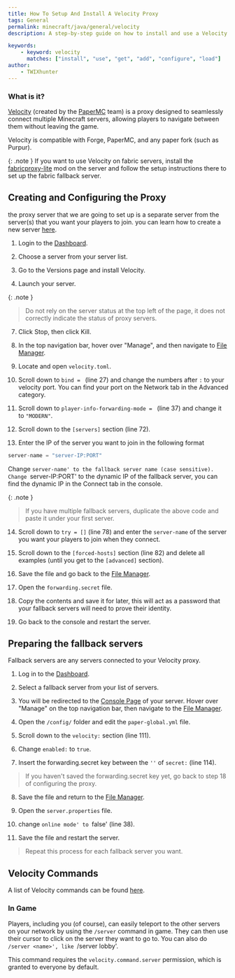 ```yaml
---
title: How To Setup And Install A Velocity Proxy
tags: General
permalink: minecraft/java/general/velocity
description: A step-by-step guide on how to install and use a Velocity proxy server

keywords:
    - keyword: velocity
      matches: ["install", "use", "get", "add", "configure", "load"]
author:
    - TWIXhunter
---
```


### What is it?
[Velocity](https://papermc.io/software/velocity) (created by the [PaperMC](https://papermc.io/team) team) is a proxy designed to seamlessly connect multiple Minecraft servers, allowing players to navigate between them without leaving the game. 

Velocity is compatible with Forge, PaperMC, and any paper fork (such as Purpur). 

{: .note }
If you want to use Velocity on fabric servers, install the [fabricproxy-lite](https://www.curseforge.com/minecraft/mc-mods/fabricproxy-lite) mod on the server and follow the setup instructions there to set up the fabric fallback server.

## Creating and Configuring the Proxy 
the proxy server that we are going to set up is a separate server from the server(s) that you want your players to join. you can learn how to create a new server [here](https://kb.falixnodes.net/falix/dashboard/server/create-server).

1. Login to the [Dashboard](https://client.falixnodes.net/).

2. Choose a server from your server list.

3. Go to the Versions page and install Velocity.

4. Launch your server.

{: .note }
> Do not rely on the server status at the top left of the page, it does not correctly indicate the status of proxy servers.

7. Click Stop, then click Kill.

8. In the top navigation bar, hover over "Manage", and then navigate to [File Manager](https://client.falixnodes.net/server/filemanager).

9. Locate and open `velocity.toml`.

10. Scroll down to `bind = ` (line 27) and change the numbers after `:` to your velocity port. You can find your port on the Network tab in the Advanced category. 

11. Scroll down to `player-info-forwarding-mode = ` (line 37) and change it to `"MODERN"`.

12. Scroll down to the `[servers]` section (line 72).

13. Enter the IP of the server you want to join in the following format

``` java
server-name = "server-IP:PORT"
```
Change `server-name' to the fallback server name (case sensitive).
Change `server-IP:PORT' to the dynamic IP of the fallback server, you can find the dynamic IP in the Connect tab in the console.

{: .note }
> If you have multiple fallback servers, duplicate the above code and paste it under your first server.

14. Scroll down to `try = []` (line 78) and enter the `server-name` of the server you want your players to join when they connect.

15. Scroll down to the `[forced-hosts]` section (line 82) and delete all examples (until you get to the `[advanced]` section).

16. Save the file and go back to the [File Manager](https://client.falixnodes.net/server/filemanager).

17. Open the `forwarding.secret` file.

18. Copy the contents and save it for later, this will act as a password that your fallback servers will need to prove their identity.

19. Go back to the console and restart the server.

## Preparing the fallback servers
Fallback servers are any servers connected to your Velocity proxy.

1. Log in to the [Dashboard](https://client.falixnodes.net/).

2. Select a fallback server from your list of servers.

3. You will be redirected to the [Console Page](https://client.falixnodes.net/server/console) of your server. Hover over "Manage" on the top navigation bar, then navigate to the [File Manager](https://client.falixnodes.net/server/filemanager).

4. Open the `/config/` folder and edit the `paper-global.yml` file.

5. Scroll down to the `velocity:` section (line 111).

6. Change `enabled:` to `true`.

7. Insert the forwarding.secret key between the `''` of `secret:` (line 114).
> If you haven't saved the forwarding.secret key yet, go back to step 18 of configuring the proxy.

8. Save the file and return to the [File Manager](https://client.falixnodes.net/server/filemanager).

9. Open the `server.properties` file.

10. change `online mode' to `false' (line 38).

11. Save the file and restart the server.

> Repeat this process for each fallback server you want.

## Velocity Commands
A list of Velocity commands can be found [here](https://docs.papermc.io/velocity/built-in-commands).

### In Game
Players, including you (of course), can easily teleport to the other servers on your network by using the `/server` command in game. They can then use their cursor to click on the server they want to go to. You can also do `/server <name>', like `/server lobby'.

This command requires the `velocity.command.server` permission, which is granted to everyone by default.